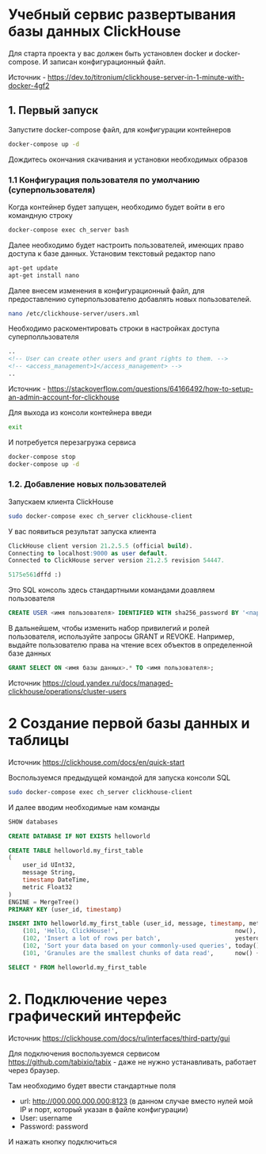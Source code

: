 # Учебный сервис развертывания базы данных ClickHouse

Для старта проекта у вас должен быть установлен docker и docker-compose. И записан конфигурационный файл.

Источник - https://dev.to/titronium/clickhouse-server-in-1-minute-with-docker-4gf2

## 1. Первый запуск

Запустите docker-compose файл, для конфигурации контейнеров
```bash
docker-compose up -d
```
Дождитесь окончания скачивания и установки необходимых образов
### 1.1 Конфигурация пользователя по умолчанию (суперпользователя)
Когда контейнер будет запущен, необходимо будет войти в его командную строку
```bash
docker-compose exec ch_server bash
```
Далее необходимо будет настроить пользователей, имеющих право доступа к базе данных. Установим текстовый редактор nano
```bash
apt-get update
apt-get install nano
```
Далее внесем изменения в конфигурационный файл, для предоставлению суперпользователю добавлять новых пользователей.
```bash
nano /etc/clickhouse-server/users.xml
```
Необходимо раскоментировать строки в настройках доступа суперполльзователя
```xml
..
<!-- User can create other users and grant rights to them. -->
<!-- <access_management>1</access_management> -->
..
```

Источник - https://stackoverflow.com/questions/64166492/how-to-setup-an-admin-account-for-clickhouse

Для выхода из консоли контейнера введи 
```bash
exit
```
И потребуется перезагрузка сервиса
```bash
docker-compose stop
docker-compose up -d
```
### 1.2. Добавление новых пользователей
Запускаем клиента ClickHouse
```bash
sudo docker-compose exec ch_server clickhouse-client
```
У вас появиться результат запуска клиента 
```SQL
ClickHouse client version 21.2.5.5 (official build).
Connecting to localhost:9000 as user default.
Connected to ClickHouse server version 21.2.5 revision 54447.

5175e561dffd :)
```
Это SQL консоль здесь стандартными командами доавляем пользователя
```SQL
CREATE USER <имя пользователя> IDENTIFIED WITH sha256_password BY '<пароль пользователя>';
```
В дальнейшем, чтобы изменить набор привилегий и ролей пользователя, используйте запросы GRANT и REVOKE. Например, выдайте пользователю права на чтение всех объектов в определенной базе данных
```sql
GRANT SELECT ON <имя базы данных>.* TO <имя пользователя>;
```
Источник https://cloud.yandex.ru/docs/managed-clickhouse/operations/cluster-users


# 2 Создание первой базы данных и таблицы
Источник https://clickhouse.com/docs/en/quick-start

Воспользуемся предыдущей командой для запуска консоли SQL
```bash
sudo docker-compose exec ch_server clickhouse-client
```
И далее вводим необходимые нам команды

```sql
SHOW databases

CREATE DATABASE IF NOT EXISTS helloworld

CREATE TABLE helloworld.my_first_table
(
    user_id UInt32,
    message String,
    timestamp DateTime,
    metric Float32
)
ENGINE = MergeTree()
PRIMARY KEY (user_id, timestamp)

INSERT INTO helloworld.my_first_table (user_id, message, timestamp, metric) VALUES
    (101, 'Hello, ClickHouse!',                                 now(),       -1.0    ),
    (102, 'Insert a lot of rows per batch',                     yesterday(), 1.41421 ),
    (102, 'Sort your data based on your commonly-used queries', today(),     2.718   ),
    (101, 'Granules are the smallest chunks of data read',      now() + 5,   3.14159 )

SELECT * FROM helloworld.my_first_table
```


# 2. Подключение через графический интерфейс
Источник https://clickhouse.com/docs/ru/interfaces/third-party/gui

Для подключения воспользуемся сервисом https://github.com/tabixio/tabix - даже не нужно устанавливать, работает через браузер.

Там необходимо будет ввести стандартные поля

- url: http://000.000.000.000:8123 (в данном случае вместо нулей  мой IP и порт, который указан в файле конфигурации)
- User: username
- Password: password

И нажать кнопку подключиться